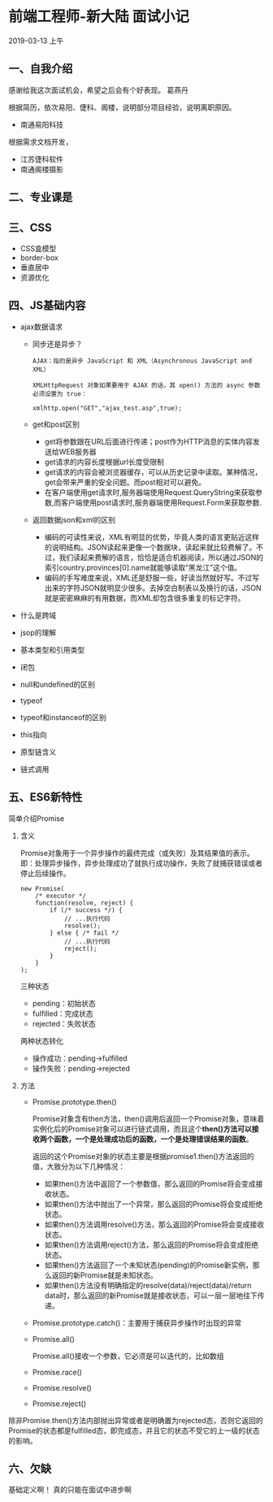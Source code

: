 # 前端工程师-新大陆 面试小记

2019-03-13 上午
## 一、自我介绍
感谢给我这次面试机会，希望之后会有个好表现。
葛燕丹

根据简历，依次易阳、倢科、阁楼，说明部分项目经验，说明离职原因。
- 南通易阳科技

根据需求文档开发，

- 江苏倢科软件
- 南通阁楼摄影

## 二、专业课是

## 三、CSS
- CSS盒模型
- border-box
- 垂直居中
- 资源优化

## 四、JS基础内容
- ajax数据请求
  - 同步还是异步？

        AJAX：指的是异步 JavaScript 和 XML（Asynchronous JavaScript and XML）

        XMLHttpRequest 对象如果要用于 AJAX 的话，其 open() 方法的 async 参数必须设置为 true：

        xmlhttp.open("GET","ajax_test.asp",true);

  - get和post区别
    - get将参数跟在URL后面进行传递；post作为HTTP消息的实体内容发送给WEB服务器
    - get请求的内容长度根据url长度受限制
    - get请求的内容会被浏览器缓存，可以从历史记录中读取。某种情况，get会带来严重的安全问题。而post相对可以避免。
    - 在客户端使用get请求时,服务器端使用Request.QueryString来获取参数,而客户端使用post请求时,服务器端使用Request.Form来获取参数.
  - 返回数据json和xml的区别
    - 编码的可读性来说，XML有明显的优势，毕竟人类的语言更贴近这样的说明结构。JSON读起来更像一个数据块，读起来就比较费解了。不过，我们读起来费解的语言，恰恰是适合机器阅读，所以通过JSON的索引country.provinces[0].name就能够读取“黑龙江”这个值。
    - 编码的手写难度来说，XML还是舒服一些，好读当然就好写。不过写出来的字符JSON就明显少很多。去掉空白制表以及换行的话，JSON就是密密麻麻的有用数据，而XML却包含很多重复的标记字符。


- 什么是跨域
- jsop的理解
- 基本类型和引用类型
- 闭包
- null和undefined的区别
- typeof
- typeof和instanceof的区别
- this指向
- 原型链含义
- 链式调用

## 五、ES6新特性

简单介绍Promise

1. 含义

    Promise对象用于一个异步操作的最终完成（或失败）及其结果值的表示。即：处理异步操作，异步处理成功了就执行成功操作，失败了就捕获错误或者停止后续操作。

    ```
    new Promise(
        /* executor */
        function(resolve, reject) {
            if (/* success */) {
                // ...执行代码
                resolve();
            } else { /* fail */
                // ...执行代码
                reject();
            }
        }
    );
    ```

    三种状态
    - pending：初始状态
    - fulfilled：完成状态
    - rejected：失败状态
  
    两种状态转化
    - 操作成功：pending->fulfilled
    - 操作失败：pending->rejected

2. 方法
   - Promise.prototype.then()

        Promise对象含有then方法，then()调用后返回一个Promise对象，意味着实例化后的Promise对象可以进行链式调用，而且这个**then()方法可以接收两个函数，一个是处理成功后的函数，一个是处理错误结果的函数**。

        返回的这个Promise对象的状态主要是根据promise1.then()方法返回的值，大致分为以下几种情况：

        - 如果then()方法中返回了一个参数值，那么返回的Promise将会变成接收状态。
        - 如果then()方法中抛出了一个异常，那么返回的Promise将会变成拒绝状态。
        - 如果then()方法调用resolve()方法，那么返回的Promise将会变成接收状态。
        - 如果then()方法调用reject()方法，那么返回的Promise将会变成拒绝状态。
        - 如果then()方法返回了一个未知状态(pending)的Promise新实例，那么返回的新Promise就是未知状态。
        - 如果then()方法没有明确指定的resolve(data)/reject(data)/return data时，那么返回的新Promise就是接收状态，可以一层一层地往下传递。

   - Promise.prototype.catch()：主要用于捕获异步操作时出现的异常

   - Promise.all()

        Promise.all()接收一个参数，它必须是可以迭代的，比如数组
   - Promise.race()
   - Promise.resolve()
   - Promise.reject()

除非Promise.then()方法内部抛出异常或者是明确置为rejected态，否则它返回的Promise的状态都是fulfilled态，即完成态，并且它的状态不受它的上一级的状态的影响。

## 六、欠缺
基础定义啊！
真的只能在面试中进步啊

